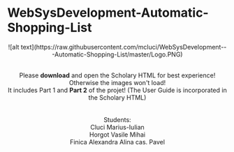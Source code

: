 # WebSysDevelopment-Automatic-Shopping-List
<span style="display:block;text-align:center">
  ![alt text](https://raw.githubusercontent.com/mcluci/WebSysDevelopment---Automatic-Shopping-List/master/Logo.PNG)
</span>
<br/>
<p align="center">
  Please <b>download</b> and open the Scholary HTML for best experience! Otherwise the images won't load!
<br/> It includes Part 1 and <b>Part 2</b> of the projet! (The User Guide is incorporated in the Scholary HTML)
<br/>
<br/>
<br/> Students:
<br/> Cluci Marius-Iulian
<br/> Horgot Vasile Mihai
<br/> Finica Alexandra Alina cas. Pavel
<br/> 
</p>
